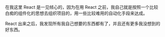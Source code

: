 在我这里 React 是一见倾心的，因为在用 React 之前，我自己就是按照一个比较白痴的组件化的思想去组织项目的，用一些比较难用的自动化手段来达成。

React 出来之后，我发现所有我自己想要的东西都有了，并且还有更多我没想到的好东西。